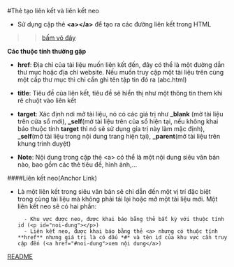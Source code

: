 #Thẻ tạo liên kết và liên kết neo
- Sử dụng cặp thẻ **\<a>\</a>** để tạo ra các đường liên kết trong HTML

>><a href = "https://www.google.com" title = "Google-sensei" target = "_blank">bấm vô đây</a>

**Các thuộc tính thường gặp**

- **href**: Địa chỉ của tài liệu muốn liên kết đến, đây có thể là một đường dẫn thư mục hoặc địa chỉ website. Nếu muốn truy cập một tài liệu trên cùng một cấp thư mục thì chỉ cần ghi tên tập tin đó ra (abc.html)
- **title**: Tiêu đề của liên kết, tiêu đề sẽ hiển thị như một thông tin them khi rê chuột vào liên kết
- **target**: Xác định nơi mở tài liệu, nó có các giá trị như **_blank** (mở tài liệu trên cửa sổ mới), **_self**(mở tài liệu trên của sổ hiện tại, nếu không khai báo thuộc tính **target** thì nó sẽ sử dụng gía trị này làm mặc định), **_self**(mở tài liệu trong nội dung trang hiện tại), **_parent**(mở tài liệu trên khung trình duyệt)

- **Note**: Nội dung trong cặp thẻ \<a> có thể là một nội dung siêu văn bản nào, bao gồm các thẻ tiêu đề, hình ảnh,...

####Liên kết neo(Anchor Link)
- Là một liên kết trong siêu văn bản sẽ chỉ dẫn đến một vị trí đặc biệt trong cùng tài liệu mà không phải tải lại hoặc mở một tài liệu mới. Một liên kết neo sẽ có hai phần:
		
		- Khu vực được neo, được khai báo bằng thẻ bất kỳ với thuộc tính id (<p id="noi-dung"></p>)
		- Liên kết neo, được khai báo bằng thẻ <a> nhưng có thuộc tính **href** nhưng giá trị là có dấu *#* và tên id của khu vực cần truy cập đến (<a href="#noi-dung">xem nội dung</a>)
		
[README](https://github.com/TotoroC/web_dev/blob/master/Task14_HTML/README.md)
